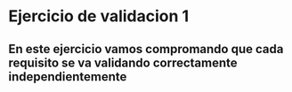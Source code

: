 # Ejercicio de validacion 1  
## En este ejercicio vamos compromando que cada requisito se va validando correctamente independientemente  
